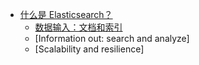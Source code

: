* [什么是 Elasticsearch？](/)
  * [数据输入：文档和索引](/intro/datain)
  * [Information out: search and analyze]
  * [Scalability and resilience]
